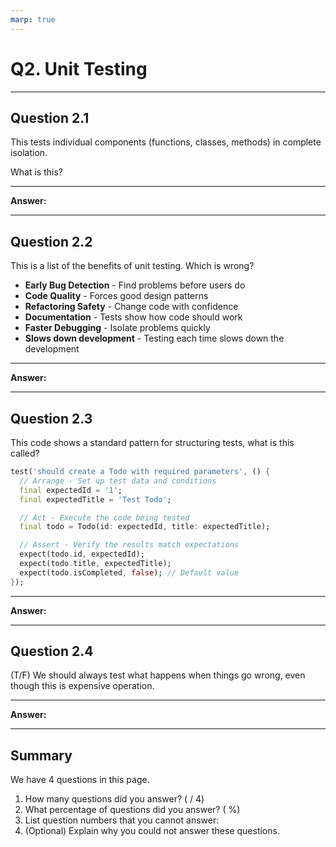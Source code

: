 ```yaml
---
marp: true
---
```


# Q2. Unit Testing

---

## Question 2.1

This tests individual components (functions, classes, methods) in complete isolation.

What is this?

---

**Answer:**


---

## Question 2.2

This is a list of the benefits of unit testing. Which is wrong?

- **Early Bug Detection** - Find problems before users do
- **Code Quality** - Forces good design patterns
- **Refactoring Safety** - Change code with confidence
- **Documentation** - Tests show how code should work
- **Faster Debugging** - Isolate problems quickly
- **Slows down development** - Testing each time slows down the development

---

**Answer:**


---

## Question 2.3

This code shows a standard pattern for structuring tests, what is this called?

```dart
test('should create a Todo with required parameters', () {
  // Arrange - Set up test data and conditions
  final expectedId = '1';
  final expectedTitle = 'Test Todo';

  // Act - Execute the code being tested
  final todo = Todo(id: expectedId, title: expectedTitle);

  // Assert - Verify the results match expectations
  expect(todo.id, expectedId);
  expect(todo.title, expectedTitle);
  expect(todo.isCompleted, false); // Default value
});
```

---

**Answer:**


---

## Question 2.4

(T/F) We should always test what happens when things go wrong, even though this is expensive operation.

---

**Answer:**


---

## Summary

We have 4 questions in this page.

1. How many questions did you answer? ( / 4)
2. What percentage of questions did you answer? (  %)
3. List question numbers that you cannot answer:
4. (Optional) Explain why you could not answer these questions.
